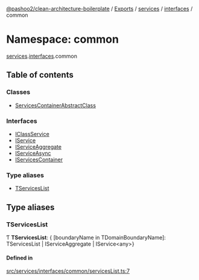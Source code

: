 [@pashoo2/clean-architecture-boilerplate](../README.md) / [Exports](../modules.md) / [services](services.md) / [interfaces](services.interfaces.md) / common

# Namespace: common

[services](services.md).[interfaces](services.interfaces.md).common

## Table of contents

### Classes

- [ServicesContainerAbstractClass](../classes/services.interfaces.common.servicescontainerabstractclass.md)

### Interfaces

- [IClassService](../interfaces/services.interfaces.common.iclassservice.md)
- [IService](../interfaces/services.interfaces.common.iservice.md)
- [IServiceAggregate](../interfaces/services.interfaces.common.iserviceaggregate.md)
- [IServiceAsync](../interfaces/services.interfaces.common.iserviceasync.md)
- [IServicesContainer](../interfaces/services.interfaces.common.iservicescontainer.md)

### Type aliases

- [TServicesList](services.interfaces.common.md#tserviceslist)

## Type aliases

### TServicesList

Ƭ **TServicesList**: { [boundaryName in TDomainBoundaryName]: TServicesList \| IServiceAggregate \| IService<any\>}

#### Defined in

[src/services/interfaces/common/servicesList.ts:7](https://github.com/pashoo2/clean-architecture-boilerplate/blob/e82048b/src/services/interfaces/common/servicesList.ts#L7)
